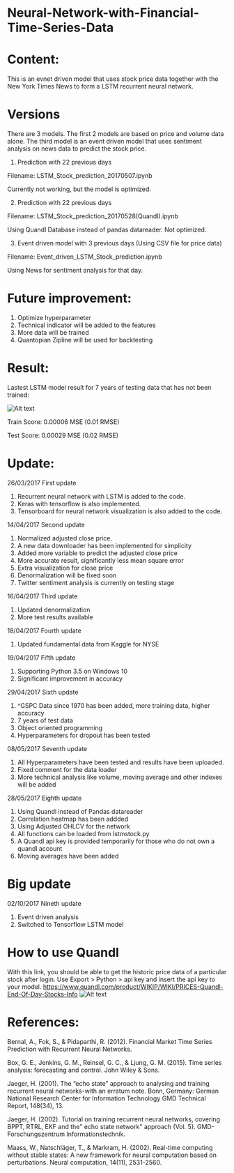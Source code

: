 # Neural-Network-with-Financial-Time-Series-Data

# Content:
This is an evnet driven model that uses stock price data together with the New York Times News to form a LSTM recurrent neural network.

# Versions
There are 3 models. The first 2 models are based on price and volume data alone. The third model is an event driven model that uses sentiment analysis on news data to predict the stock price. 

1. Prediction with 22 previous days

Filename: LSTM_Stock_prediction_20170507.ipynb

Currently not working, but the model is optimized.

2. Prediction with 22 previous days

Filename: LSTM_Stock_prediction_20170528(Quandl).ipynb

Using Quandl Database instead of pandas datareader. Not optimized.

3. Event driven model with 3 previous days (Using CSV file for price data)

Filename: Event_driven_LSTM_Stock_prediction.ipynb

Using News for sentiment analysis for that day.


# Future improvement:
1. Optimize hyperparameter
2. Technical indicator will be added to the features
3. More data will be trained
4. Quantopian Zipline will be used for backtesting

# Result:
Lastest LSTM model result for 7 years of testing data that has not been trained:

![Alt text](https://github.com/BenjiKCF/Neural-Network-with-Financial-Time-Series-Data/blob/master/result2.png)

Train Score: 0.00006 MSE (0.01 RMSE)

Test Score: 0.00029 MSE (0.02 RMSE)

# Update:
26/03/2017 First update
1. Recurrent neural network with LSTM is added to the code. 
2. Keras with tensorflow is also implemented. 
3. Tensorboard for neural network visualization is also added to the code.

14/04/2017 Second update
1. Normalized adjusted close price. 
2. A new data downloader has been implemented for simplicity
3. Added more variable to predict the adjusted close price
4. More accurate result, significantly less mean square error
5. Extra visualization for close price
6. Denormalization will be fixed soon
7. Twitter sentiment analysis is currently on testing stage

16/04/2017 Third update
1. Updated denormalization 
2. More test results available

18/04/2017 Fourth update
1. Updated fundamental data from Kaggle for NYSE 

19/04/2017 Fifth update
1. Supporting Python 3.5 on Windows 10
2. Significant improvement in accuracy

29/04/2017 Sixth update
1. ^GSPC Data since 1970 has been added, more training data, higher accuracy
2. 7 years of test data 
3. Object oriented programming
4. Hyperparameters for dropout has been tested

08/05/2017 Seventh update
1. All Hyperparameters have been tested and results have been uploaded.
2. Fixed comment for the data loader
3. More technical analysis like volume, moving average and other indexes will be added

28/05/2017 Eighth update
1. Using Quandl instead of Pandas datareader
2. Correlation heatmap has been addded
3. Using Adjusted OHLCV for the network
4. All functions can be loaded from lstmstock.py
5. A Quandl api key is provided temporarily for those who do not own a quandl account
6. Moving averages have been added

# Big update
02/10/2017 Nineth update
1. Event driven analysis
2. Switched to Tensorflow LSTM model

# How to use Quandl
With this link, you should be able to get the historic price data of a particular stock after login. 
Use Export > Python > api key and insert the api key to your model.
https://www.quandl.com/product/WIKIP/WIKI/PRICES-Quandl-End-Of-Day-Stocks-Info
![Alt text](https://github.com/BenjiKCF/Neural-Network-with-Financial-Time-Series-Data/blob/master/Photos/quandl.png)

# References:
Bernal, A., Fok, S., & Pidaparthi, R. (2012). Financial Market Time Series Prediction with Recurrent Neural Networks.

Box, G. E., Jenkins, G. M., Reinsel, G. C., & Ljung, G. M. (2015). Time series analysis: forecasting and control. John Wiley & Sons.

Jaeger, H. (2001). The “echo state” approach to analysing and training recurrent neural networks-with an erratum note. Bonn, Germany: German National Research Center for Information Technology GMD Technical Report, 148(34), 13.

Jaeger, H. (2002). Tutorial on training recurrent neural networks, covering BPPT, RTRL, EKF and the" echo state network" approach (Vol. 5). GMD-Forschungszentrum Informationstechnik.

Maass, W., Natschläger, T., & Markram, H. (2002). Real-time computing without stable states: A new framework for neural computation based on perturbations. Neural computation, 14(11), 2531-2560.
